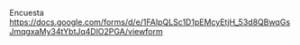 Encuesta
https://docs.google.com/forms/d/e/1FAIpQLSc1D1pEMcyEtjH_53d8QBwqGsJmqgxaMy34tYbtJq4DlO2PGA/viewform
